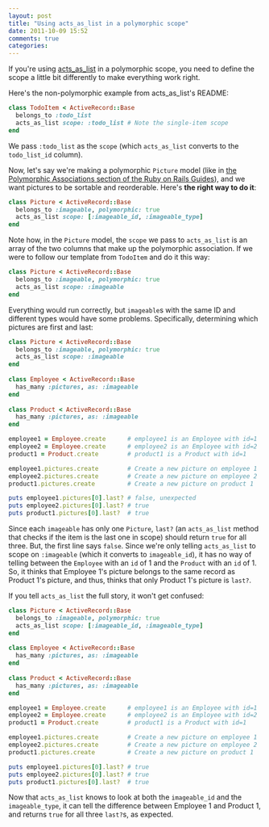 ```yaml
---
layout: post
title: "Using acts_as_list in a polymorphic scope"
date: 2011-10-09 15:52
comments: true
categories: 
---
```


If you're using [acts_as_list](https://github.com/swanandp/acts_as_list) in a polymorphic scope, you need to define the scope a little bit differently to make everything work right.

Here's the non-polymorphic example from acts_as_list's README:

``` ruby acts_as_list in a normal (non-polymorphic) scope
class TodoItem < ActiveRecord::Base
  belongs_to :todo_list
  acts_as_list scope: :todo_list # Note the single-item scope
end
```

We pass `:todo_list` as the `scope` (which `acts_as_list` converts to the `todo_list_id` column).

Now, let's say we're making a polymorphic `Picture` model (like in [the Polymorphic Associations section of the Ruby on Rails Guides](http://guides.rubyonrails.org/association_basics.html#polymorphic-associations)), and we want pictures to be sortable and reorderable. Here's **the right way to do it**:

``` ruby acts_as_list in a polymorphic scope (the RIGHT way)
class Picture < ActiveRecord::Base
  belongs_to :imageable, polymorphic: true
  acts_as_list scope: [:imageable_id, :imageable_type]
end
```

<!-- more -->

Note how, in the `Picture` model, the `scope` we pass to `acts_as_list` is an array of the two columns that make up the polymorphic association. If we were to follow our template from `TodoItem` and do it this way:

``` ruby acts_as_list in a polymorphic scope (the WRONG way)
class Picture < ActiveRecord::Base
  belongs_to :imageable, polymorphic: true
  acts_as_list scope: :imageable
end
```

Everything would run correctly, but `imageable`s with the same ID and different types would have some problems. Specifically, determining which pictures are first and last:

``` ruby Bugs caused by using acts_as_list in a polymorphic scope the WRONG way
class Picture < ActiveRecord::Base
  belongs_to :imageable, polymorphic: true
  acts_as_list scope: :imageable
end
 
class Employee < ActiveRecord::Base
  has_many :pictures, as: :imageable
end
 
class Product < ActiveRecord::Base
  has_many :pictures, as: :imageable
end

employee1 = Employee.create      # employee1 is an Employee with id=1
employee2 = Employee.create      # employee2 is an Employee with id=2
product1 = Product.create        # product1 is a Product with id=1

employee1.pictures.create        # Create a new picture on employee 1
employee2.pictures.create        # Create a new picture on employee 2
product1.pictures.create         # Create a new picture on product 1

puts employee1.pictures[0].last? # false, unexpected
puts employee2.pictures[0].last? # true
puts product1.pictures[0].last?  # true
```

Since each `imageable` has only one `Picture`, `last?` (an `acts_as_list` method that checks if the item is the last one in scope) should return `true` for all three. But, the first line says `false`. Since we're only telling `acts_as_list` to scope on `:imageable` (which it converts to `imageable_id`), it has no way of telling between the `Employee` with an `id` of 1 and the `Product` with an `id` of 1. So, it thinks that Employee 1's picture belongs to the same record as Product 1's picture, and thus, thinks that only Product 1's picture is `last?`.

If you tell `acts_as_list` the full story, it won't get confused:

``` ruby Correct results from using acts_as_list in a polymorphic scope the RIGHT way
class Picture < ActiveRecord::Base
  belongs_to :imageable, polymorphic: true
  acts_as_list scope: [:imageable_id, :imageable_type]
end
 
class Employee < ActiveRecord::Base
  has_many :pictures, as: :imageable
end
 
class Product < ActiveRecord::Base
  has_many :pictures, as: :imageable
end

employee1 = Employee.create      # employee1 is an Employee with id=1
employee2 = Employee.create      # employee2 is an Employee with id=2
product1 = Product.create        # product1 is a Product with id=1

employee1.pictures.create        # Create a new picture on employee 1
employee2.pictures.create        # Create a new picture on employee 2
product1.pictures.create         # Create a new picture on product 1

puts employee1.pictures[0].last? # true
puts employee2.pictures[0].last? # true
puts product1.pictures[0].last?  # true
```

Now that `acts_as_list` knows to look at both the `imageable_id` and the `imageable_type`, it can tell the difference between Employee 1 and Product 1, and returns `true` for all three `last?`s, as expected.